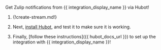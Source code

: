 Get Zulip notifications from {{ integration_display_name }} via Hubot!

1.  {!create-stream.md!}

1.  Next, [install Hubot](hubot), and test it to make sure it is working.

1.  Finally, [follow these instructions]({{ hubot_docs_url }}) to set up
the integration with {{ integration_display_name }}!
